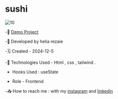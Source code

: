 # sushi


![10](https://github.com/user-attachments/assets/6fb1b571-075c-4eb1-a3fa-cce955ba454b)



-🔗 [Demo Project](https://helia-rz79.github.io/sushi/)

-🙍 Developed by helia rezaie

-🗓️ Created - 2024-12-5

-📱 Technologies Used - Html , css , tailwind .

- Hooks Used : useState 

- Role - Frontend

-📥 How to reach me : with my [instagram](https://www.instagram.com/helia.web) and [linkedin](https://www.linkedin.com/in/helia-rezaie-web)
